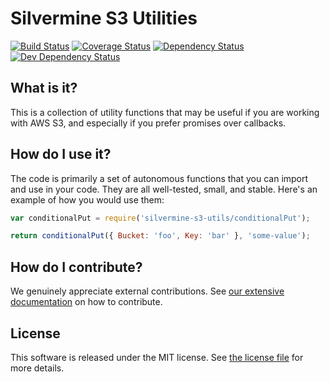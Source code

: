 # Silvermine S3 Utilities

[![Build Status](https://travis-ci.org/silvermine/s3-utils.svg?branch=master)](https://travis-ci.org/silvermine/s3-utils)
[![Coverage Status](https://coveralls.io/repos/github/silvermine/s3-utils/badge.svg?branch=master)](https://coveralls.io/github/silvermine/s3-utils?branch=master)
[![Dependency Status](https://david-dm.org/silvermine/s3-utils.svg)](https://david-dm.org/silvermine/s3-utils)
[![Dev Dependency Status](https://david-dm.org/silvermine/s3-utils/dev-status.svg)](https://david-dm.org/silvermine/s3-utils#info=devDependencies&view=table)


## What is it?

This is a collection of utility functions that may be useful if you are working
with AWS S3, and especially if you prefer promises over callbacks.


## How do I use it?

The code is primarily a set of autonomous functions that you can import and use
in your code. They are all well-tested, small, and stable. Here's an example of
how you would use them:

```js
var conditionalPut = require('silvermine-s3-utils/conditionalPut');

return conditionalPut({ Bucket: 'foo', Key: 'bar' }, 'some-value');
```


## How do I contribute?

We genuinely appreciate external contributions. See [our extensive
documentation](https://github.com/silvermine/silvermine-info#contributing) on
how to contribute.


## License

This software is released under the MIT license. See [the license
file](LICENSE) for more details.
